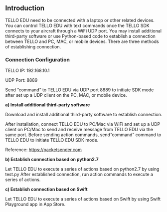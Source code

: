 ##  Introduction
TELLO EDU need to be connected with a laptop or other related devices. You can control TELLO EDU with text commands once the TELLO SDK connects to your aircraft through a WiFi UDP port. You may install additional third-party software or use Python-based code to establish a connection between TELLO and PC, MAC, or mobile devices.  There are three methods of establishing connection.

### Connection Configuration
TELLO IP: 192.168.10.1

UDP Port: 8889

Send “command” to TELLO EDU via UDP port 8889 to initiate SDK mode after set up a UDP client on the PC, MAC, or mobile device.


**a) Install additional third-party software**

Download and install additional third-party software to establish connection.

After installation, connect TELLO EDU to PC/Mac via WiFi and set up a UDP client on PC/Mac to send and receive message from TELLO EDU via the same port. Before sending action commands, send“command” command to TELLO EDU to initiate TELLO EDU SDK mode.

Reference:
https://packetsender.com

**b) Establish connection based on python2.7**

Let TELLO EDU to execute a series of actions based on python2.7 by using test.py
After established connection, run action commands to execute a series of actions. 

**c) Establish connection based on Swift**

Let TELLO EDU to execute a series of actions based on Swift by using Swift Playground app in App Store.


